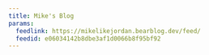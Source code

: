 ```yaml
---
title: Mike's Blog
params:
  feedlink: https://mikelikejordan.bearblog.dev/feed/
  feedid: e06034142b8dbe3af1d0066b8f95bf92
---
```

